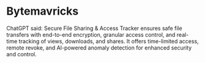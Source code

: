 # Bytemavricks
ChatGPT said: Secure File Sharing &amp; Access Tracker ensures safe file transfers with end-to-end encryption, granular access control, and real-time tracking of views, downloads, and shares. It offers time-limited access, remote revoke, and AI-powered anomaly detection for enhanced security and control.
